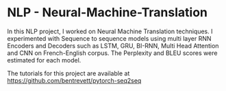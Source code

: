 # NLP - Neural-Machine-Translation

In this NLP project, I worked on Neural Machine Translation techniques. I experimented with Sequence to sequence models using multi layer RNN Encoders and Decoders such as LSTM, GRU, BI-RNN, Multi Head Attention and CNN on French-English corpus. The Perplexity and BLEU scores were estimated for each model. 

The tutorials for this project are available at https://github.com/bentrevett/pytorch-seq2seq

